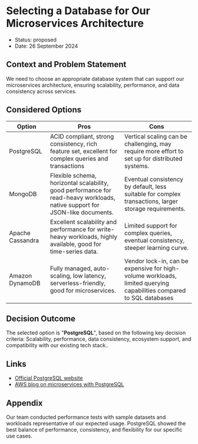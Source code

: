 # Selecting a Database for Our Microservices Architecture

- Status: proposed
- Date: 26 September 2024

## Context and Problem Statement

We need to choose an appropriate database system that can support our microservices architecture, ensuring scalability, performance, and data consistency across services.

## Considered Options

| Option | Pros | Cons |
| ------ | ---- | ---- |
| PostgreSQL | ACID compliant, strong consistency, rich feature set, excellent for complex queries and transactions | Vertical scaling can be challenging, may require more effort to set up for distributed systems. |
| MongoDB | Flexible schema, horizontal scalability, good performance for read-heavy workloads, native support for JSON-like documents. | Eventual consistency by default, less suitable for complex transactions, larger storage requirements. |
| Apache Cassandra | Excellent scalability and performance for write-heavy workloads, highly available, good for time-series data. | Limited support for complex queries, eventual consistency, steeper learning curve. |
| Amazon DynamoDB | Fully managed, auto-scaling, low latency, serverless-friendly, good for microservices. | Vendor lock-in, can be expensive for high-volume workloads, limited querying capabilities compared to SQL databases |

## Decision Outcome

The selected option is "**PostgreSQL**", based on the following key decision criteria: Scalability, performance, data consistency, ecosystem support, and compatibility with our existing tech stack..

## Links

* [Official PostgreSQL website](https://www.postgresql.org/)
* [AWS blog on microservices with PostgreSQL](https://aws.amazon.com/blogs/database/building-microservices-with-amazon-rds-and-amazon-aurora/)

## Appendix

Our team conducted performance tests with sample datasets and workloads representative of our expected usage. PostgreSQL showed the best balance of performance, consistency, and flexibility for our specific use cases.
